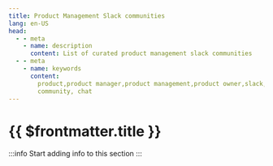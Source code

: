 ```yaml
---
title: Product Management Slack communities
lang: en-US
head:
  - - meta
    - name: description
      content: List of curated product management slack communities
  - - meta
    - name: keywords
      content:
        product,product manager,product management,product owner,slack,
        community, chat
---
```


# {{ $frontmatter.title }}

:::info Start adding info to this section :::
